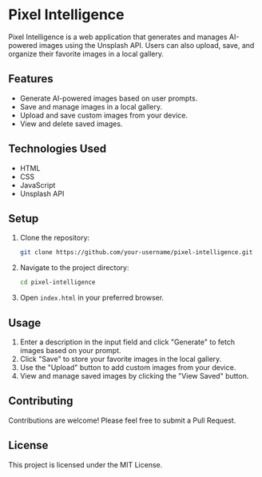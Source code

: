 # Pixel Intelligence

Pixel Intelligence is a web application that generates and manages AI-powered images using the Unsplash API. Users can also upload, save, and organize their favorite images in a local gallery.

## Features
- Generate AI-powered images based on user prompts.
- Save and manage images in a local gallery.
- Upload and save custom images from your device.
- View and delete saved images.

## Technologies Used
- HTML
- CSS
- JavaScript
- Unsplash API

## Setup

1. Clone the repository:
    ```bash
    git clone https://github.com/your-username/pixel-intelligence.git
    ```
2. Navigate to the project directory:
    ```bash
    cd pixel-intelligence
    ```
3. Open `index.html` in your preferred browser.

## Usage

1. Enter a description in the input field and click "Generate" to fetch images based on your prompt.
2. Click "Save" to store your favorite images in the local gallery.
3. Use the "Upload" button to add custom images from your device.
4. View and manage saved images by clicking the "View Saved" button.

## Contributing

Contributions are welcome! Please feel free to submit a Pull Request.

## License

This project is licensed under the MIT License.
